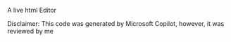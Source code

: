 A live html Editor

Disclaimer: This code was generated by Microsoft Copilot, however, it was reviewed by me
